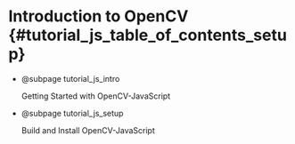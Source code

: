 Introduction to OpenCV {#tutorial_js_table_of_contents_setup}
======================

-   @subpage tutorial_js_intro

    Getting Started with
    OpenCV-JavaScript

-   @subpage tutorial_js_setup

    Build and
    Install OpenCV-JavaScript
